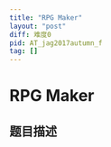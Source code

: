 ```yaml
---
title: "RPG Maker"
layout: "post"
diff: 难度0
pid: AT_jag2017autumn_f
tag: []
---
```


# RPG Maker

## 题目描述

[problemUrl]: https://atcoder.jp/contests/jag2017autumn/tasks/jag2017autumn_f



